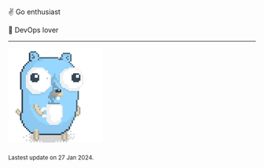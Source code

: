 :v: Go enthusiast

:muscle: DevOps lover

---

![Image alt text](/images/gopher_with_coffee.gif)


<sub>Lastest update on 27 Jan 2024.</sub>
